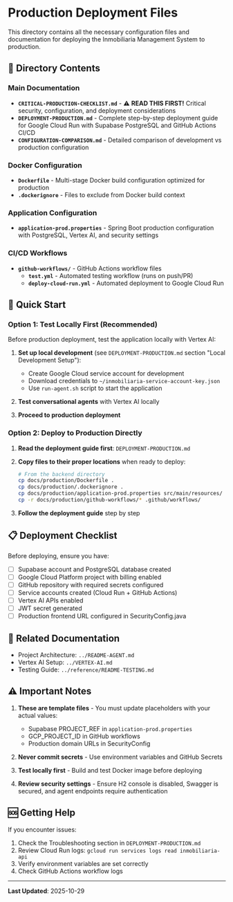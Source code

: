 # Production Deployment Files

This directory contains all the necessary configuration files and documentation for deploying the Inmobiliaria Management System to production.

## 📁 Directory Contents

### Main Documentation
- **`CRITICAL-PRODUCTION-CHECKLIST.md`** - ⚠️ **READ THIS FIRST!** Critical security, configuration, and deployment considerations
- **`DEPLOYMENT-PRODUCTION.md`** - Complete step-by-step deployment guide for Google Cloud Run with Supabase PostgreSQL and GitHub Actions CI/CD
- **`CONFIGURATION-COMPARISON.md`** - Detailed comparison of development vs production configuration

### Docker Configuration
- **`Dockerfile`** - Multi-stage Docker build configuration optimized for production
- **`.dockerignore`** - Files to exclude from Docker build context

### Application Configuration
- **`application-prod.properties`** - Spring Boot production configuration with PostgreSQL, Vertex AI, and security settings

### CI/CD Workflows
- **`github-workflows/`** - GitHub Actions workflow files
  - **`test.yml`** - Automated testing workflow (runs on push/PR)
  - **`deploy-cloud-run.yml`** - Automated deployment to Google Cloud Run

## 🚀 Quick Start

### Option 1: Test Locally First (Recommended)

Before production deployment, test the application locally with Vertex AI:

1. **Set up local development** (see `DEPLOYMENT-PRODUCTION.md` section "Local Development Setup"):
   - Create Google Cloud service account for development
   - Download credentials to `~/inmobiliaria-service-account-key.json`
   - Use `run-agent.sh` script to start the application

2. **Test conversational agents** with Vertex AI locally

3. **Proceed to production deployment**

### Option 2: Deploy to Production Directly

1. **Read the deployment guide first**: `DEPLOYMENT-PRODUCTION.md`

2. **Copy files to their proper locations** when ready to deploy:
   ```bash
   # From the backend directory
   cp docs/production/Dockerfile .
   cp docs/production/.dockerignore .
   cp docs/production/application-prod.properties src/main/resources/
   cp -r docs/production/github-workflows/* .github/workflows/
   ```

3. **Follow the deployment guide** step by step

## 📋 Deployment Checklist

Before deploying, ensure you have:

- [ ] Supabase account and PostgreSQL database created
- [ ] Google Cloud Platform project with billing enabled
- [ ] GitHub repository with required secrets configured
- [ ] Service accounts created (Cloud Run + GitHub Actions)
- [ ] Vertex AI APIs enabled
- [ ] JWT secret generated
- [ ] Production frontend URL configured in SecurityConfig.java

## 🔗 Related Documentation

- Project Architecture: `../README-AGENT.md`
- Vertex AI Setup: `../VERTEX-AI.md`
- Testing Guide: `../reference/README-TESTING.md`

## ⚠️ Important Notes

1. **These are template files** - You must update placeholders with your actual values:
   - Supabase PROJECT_REF in `application-prod.properties`
   - GCP_PROJECT_ID in GitHub workflows
   - Production domain URLs in SecurityConfig

2. **Never commit secrets** - Use environment variables and GitHub Secrets

3. **Test locally first** - Build and test Docker image before deploying

4. **Review security settings** - Ensure H2 console is disabled, Swagger is secured, and agent endpoints require authentication

## 🆘 Getting Help

If you encounter issues:
1. Check the Troubleshooting section in `DEPLOYMENT-PRODUCTION.md`
2. Review Cloud Run logs: `gcloud run services logs read inmobiliaria-api`
3. Verify environment variables are set correctly
4. Check GitHub Actions workflow logs

---

**Last Updated**: 2025-10-29
